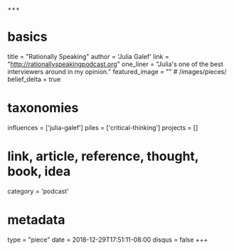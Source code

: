 +++
# basics
title     		 = "Rationally Speaking"
author    		 = 'Julia Galef'
link      		 = "http://rationallyspeakingpodcast.org"
one_liner 		 = "Julia's one of the best interviewers around in my opinion."
featured_image = "" # /images/pieces/
belief_delta	 = true

# taxonomies
influences		 = ['julia-galef']
piles     		 = ['critical-thinking']
projects			 = []

# link, article, reference, thought, book, idea
category  		 = 'podcast'

# metadata
type	    		 = "piece"
date      		 = 2018-12-29T17:51:11-08:00
disqus    		 = false
+++

